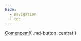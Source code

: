 ```yaml
---
hide:
  - navigation
  - toc
---
```


<style>
  .centrat{
    background-color: var(--md-accent-fg-color);
    /*color: var(--md-default-fg-color--lighter) !important;*/
    color: #ffffff !important;
    text-align: center !important;
    display: block !important;
    width: 200px !important;
    margin: 500px auto !important;

  }

  body{
    background-image: url(img/portada.png) !important;
    background-size: contain;
    background-position: center;
    background-repeat: no-repeat;
      background-attachment: fixed;

  }

  .md-header{
    display: none;
  }
</style>


[Comencem!](1.intro.md){ .md-button .centrat }